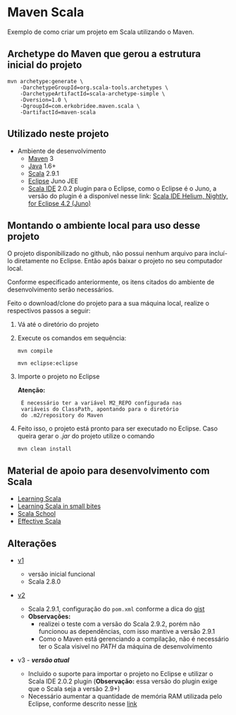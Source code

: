 Maven Scala
===========

Exemplo de como criar um projeto em Scala utilizando o Maven.


Archetype do Maven que gerou a estrutura inicial do projeto
-----------------------------------------------------------

<pre><code>mvn archetype:generate \
    -DarchetypeGroupId=org.scala-tools.archetypes \
    -DarchetypeArtifactId=scala-archetype-simple \
    -Dversion=1.0 \
    -DgroupId=com.erkobridee.maven.scala \
    -DartifactId=maven-scala</code></pre>


Utilizado neste projeto
-----------------------

* Ambiente de desenvolvimento
  * [Maven](http://maven.apache.org/) 3
  * [Java](http://www.java.com/) 1.6+
  * [Scala](http://www.scala-lang.org/) 2.9.1
  * [Eclipse](http://eclipse.org/) Juno JEE
  * [Scala IDE](http://scala-ide.org/) 2.0.2 plugin para o Eclipse, como o Eclipse é o Juno, a versão do plugin é a disponível nesse link: [Scala IDE Helium, Nightly, for Eclipse 4.2 (Juno)](http://scala-ide.org/download/nightly.html)

Montando o ambiente local para uso desse projeto
---------------
O projeto disponibilizado no github, não possui nenhum arquivo para incluí-lo diretamente no Eclipse. Então após baixar o projeto no seu computador local.

Conforme especificado anteriormente, os itens citados do ambiente de desenvolvimento serão necessários.

Feito o download/clone do projeto para a sua máquina local, realize o respectivos passos a seguir:

1. Vá até o diretório do projeto
2. Execute os comandos em sequência:
  
  	`mvn compile` 
  	
  	`mvn eclipse:eclipse`
  
3. Importe o projeto no Eclipse

  	**Atenção:**

    	É necessário ter a variável M2_REPO configurada nas 
    	variáveis do ClassPath, apontando para o diretório 
    	do .m2/repository do Maven
    
4. Feito isso, o projeto está pronto para ser executado no Eclipse. Caso queira gerar o *.jar* do projeto utilize o comando

	`mvn clean install`    

Material de apoio para desenvolvimento com Scala
--------------

* [Learning Scala](http://www.scala-lang.org/node/1305)
* [Learning Scala in small bites](http://matt.might.net/articles/learning-scala-in-small-bites/)
* [Scala School](http://twitter.github.com/scala_school/)
* [Effective Scala](http://twitter.github.com/effectivescala/)


Alterações
----------

* [v1](https://github.com/erkobridee/maven-scala/tree/v1) 
  * versão inicial funcional
  * Scala 2.8.0

* [v2](https://github.com/erkobridee/maven-scala/tree/v2)
  * Scala 2.9.1, configuração do `pom.xml` conforme a dica do [gist](https://gist.github.com/1196756) 
  * **Observações:** 
  	* realizei o teste com a versão do Scala 2.9.2, porém não funcionou as dependências, com isso mantive a versão 2.9.1
  	* Como o Maven está gerenciando a compilação, não é necessário ter o Scala visivel no *PATH* da máquina de desenvolvimento
  	
* v3 - ***versão atual***
  * Incluido o suporte para importar o projeto no Eclipse e utilizar o Scala IDE 2.0.2 plugin (**Observação:** essa versão do plugin exige que o Scala seja a versão 2.9+) 
  * Necessário aumentar a quantidade de memória RAM utilizada pelo Eclipse, conforme descrito nesse [link](http://wiki.eclipse.org/FAQ_How_do_I_increase_the_heap_size_available_to_Eclipse%3F)
  




